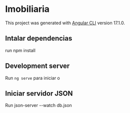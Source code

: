 # Imobiliaria

This project was generated with [Angular CLI](https://github.com/angular/angular-cli) version 17.1.0.

## Intalar dependencias 
run npm install


## Development server

Run `ng serve` para iniciar o 

## Iniciar servidor JSON
Run json-server --watch db.json